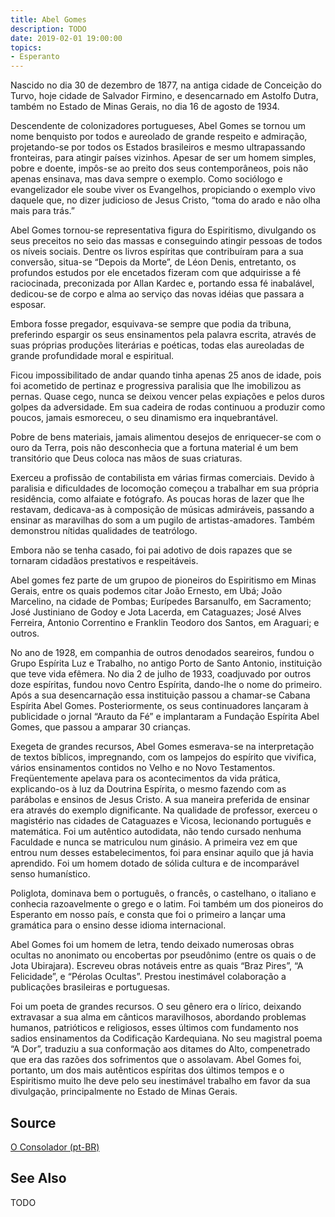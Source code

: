 ```yaml
---
title: Abel Gomes
description: TODO
date: 2019-02-01 19:00:00
topics: 
- Esperanto
---
```



Nascido no dia 30 de dezembro de 1877, na antiga cidade de Conceição do Turvo, hoje cidade de Salvador Firmino, e desencarnado em Astolfo Dutra, também no Estado de Minas Gerais, no dia 16 de agosto de 1934.

Descendente de colonizadores portugueses, Abel Gomes se tornou um nome benquisto por todos e aureolado de grande respeito e admiração, projetando-se por todos os Estados brasileiros e mesmo ultrapassando fronteiras, para atingir países vizinhos. Apesar de ser um homem simples, pobre e doente, impôs-se ao preito dos seus contemporâneos, pois não apenas ensinava, mas dava sempre o exemplo. Como sociólogo e evangelizador ele soube viver os Evangelhos, propiciando o exemplo vivo daquele que, no dizer judicioso de Jesus Cristo, “toma do arado e não olha mais para trás.”

Abel Gomes tornou-se representativa figura do Espiritismo, divulgando os seus preceitos no seio das massas e conseguindo atingir pessoas de todos os níveis sociais. Dentre os livros espíritas que contribuíram para a sua conversão, situa-se “Depois da Morte”, de Léon Denis, entretanto, os profundos estudos por ele encetados fizeram com que adquirisse a fé raciocinada, preconizada por Allan Kardec e, portando essa fé inabalável, dedicou-se de corpo e alma ao serviço das novas idéias que passara a esposar.

Embora fosse pregador, esquivava-se sempre que podia da tribuna, preferindo espargir os seus ensinamentos pela palavra escrita, através de suas próprias produções literárias e poéticas, todas elas aureoladas de grande profundidade moral e espiritual.

Ficou impossibilitado de andar quando tinha apenas 25 anos de idade, pois foi acometido de pertinaz e progressiva paralisia que lhe imobilizou as pernas. Quase cego, nunca se deixou vencer pelas expiações e pelos duros golpes da adversidade. Em sua cadeira de rodas continuou a produzir como poucos, jamais esmoreceu, o seu dinamismo era inquebrantável.

Pobre de bens materiais, jamais alimentou desejos de enriquecer-se com o ouro da Terra, pois não desconhecia que a fortuna material é um bem transitório que Deus coloca nas mãos de suas criaturas.

Exerceu a profissão de contabilista em várias firmas comerciais. Devido à paralisia e dificuldades de locomoção começou a trabalhar em sua própria residência, como alfaiate e fotógrafo. As poucas horas de lazer que lhe restavam, dedicava-as à composição de músicas admiráveis, passando a ensinar as maravilhas do som a um pugilo de artistas-amadores. Também demonstrou nítidas qualidades de teatrólogo.

Embora não se tenha casado, foi pai adotivo de dois rapazes que se tornaram cidadãos prestativos e respeitáveis.

Abel gomes fez parte de um grupoo de pioneiros do Espiritismo em Minas Gerais, entre os quais podemos citar João Ernesto, em Ubá; João Marcelino, na cidade de Pombas; Eurípedes Barsanulfo, em Sacramento; José Justiniano de Godoy e Jota Lacerda, em Cataguazes; José Alves Ferreira, Antonio Correntino e Franklin Teodoro dos Santos, em Araguari; e outros.

No ano de 1928, em companhia de outros denodados seareiros, fundou o Grupo Espírita Luz e Trabalho, no antigo Porto de Santo Antonio, instituição que teve vida efêmera. No dia 2 de julho de 1933, coadjuvado por outros doze espíritas, fundou novo Centro Espírita, dando-lhe o nome do primeiro. Após a sua desencarnação essa instituição passou a chamar-se Cabana Espírita Abel Gomes. Posteriormente, os seus continuadores lançaram à publicidade o jornal “Arauto da Fé” e implantaram a Fundação Espírita Abel Gomes, que passou a amparar 30 crianças.

Exegeta de grandes recursos, Abel Gomes esmerava-se na interpretação de textos bíblicos, impregnando, com os lampejos do espírito que vivifica, vários ensinamentos contidos no Velho e no Novo Testamentos. Freqüentemente apelava para os acontecimentos da vida prática, explicando-os à luz da Doutrina Espírita, o mesmo fazendo com as parábolas e ensinos de Jesus Cristo. A sua maneira preferida de ensinar era através do exemplo dignificante.
Na qualidade de professor, exerceu o magistério nas cidades de Cataguazes e Vicosa, lecionando português e matemática. Foi um autêntico autodidata, não tendo cursado nenhuma Faculdade e nunca se matriculou num ginásio. A primeira vez em que entrou num desses estabelecimentos, foi para ensinar aquilo que já havia aprendido. Foi um homem dotado de sólida cultura e de incomparável senso humanístico.

Poliglota, dominava bem o português, o francês, o castelhano, o italiano e conhecia razoavelmente o grego e o latim. Foi também um dos pioneiros do Esperanto em nosso país, e consta que foi o primeiro a lançar uma gramática para o ensino desse idioma internacional.

Abel Gomes foi um homem de letra, tendo deixado numerosas obras ocultas no anonimato ou encobertas por pseudônimo (entre os quais o de Jota Ubirajara). Escreveu obras notáveis entre as quais “Braz Pires”, “A Felicidade”, e “Pérolas Ocultas”. Prestou inestimável colaboração a publicações brasileiras e portuguesas.

Foi um poeta de grandes recursos. O seu gênero era o lírico, deixando extravasar a sua alma em cânticos maravilhosos, abordando problemas humanos, patrióticos e religiosos, esses últimos com fundamento nos sadios ensinamentos da Codificação Kardequiana. No seu magistral poema “A Dor”, traduziu a sua conformação aos ditames do Alto, compenetrado que era das razões dos sofrimentos que o assolavam.
Abel Gomes foi, portanto, um dos mais autênticos espíritas dos últimos tempos e o Espiritismo muito lhe deve pelo seu inestimável trabalho em favor da sua divulgação, principalmente no Estado de Minas Gerais.

## Source
[O Consolador (pt-BR)](http://www.oconsolador.com.br/linkfixo/biografias/abelgomes.html)

## See Also
TODO


